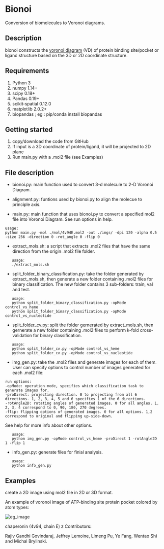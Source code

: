 # Bionoi
Conversion of biomolecules to Voronoi diagrams.

## Description
bionoi constructs the [voronoi diagram](https://en.wikipedia.org/wiki/Voronoi_diagram) (VD) of protein binding site/pocket or ligand structure based on the 3D or 2D coordinate structure.

## Requirements
1. Python 3
2. numpy 1.14+
3. scipy 0.18+
4. Pandas 0.19+
5. scikit-spatial 0.12.0
6. matplotlib 2.0.2+
7. biopandas ; eg : pip/conda install biopandas

## Getting started

1. copy/download the code from GitHub
2. If input is a 3D coordinate of protein/ligand, it will be projected to 2D plane
3. Run main.py with a .mol2 file (see Examples)

## File description

* bionoi.py: main function used to convert 3-d molecule to 2-D Voronoi Diagram.  

* alignment.py: funtions used by bionoi.py to align the molecue to principle axis.

* main.py: main function that uses bionoi.py to convert a specified mol2 file into Voronoi Diagram. See run options in help.
```
usage:
python main.py -mol ./mol/4v94E.mol2 -out ./imgs/ -dpi 120 -alpha 0.5 -size 256 -direction 0 -rot_angle 0 -flip 0
```

* extract_mols.sh: a script that extracts .mol2 files that have the same direction from the origin .mol2 file folder.
```
   usage:
   ./extract_mols.sh
```

* split_folder_binary_classification.py: take the folder generated by extract_mols.sh, then generate a new folder containing .mol2 files for binary classification. The new folder contains 3 sub-folders: train, val and test.    
```
   usage:
   python split_folder_binary_classification.py -opMode control_vs_heme
   python split_folder_binary_classification.py -opMode control_vs_nucleotide
```

* split_folder_cv.py: split the folder gernerated by extract_mols.sh, then gernerate a new folder containing .mol2 files to perform k-fold cross-validation for binary classification.
```
   usage: 
   python split_folder_cv.py -opMode control_vs_heme
   python split_folder_cv.py -opMode control_vs_nucleotide
```

* img_gen.py: take the .mol2 files and generate images for each of them. User can specify options to control number of images generated for each .mol2 file:
```
run options:
-opMode: operation mode, specifies which classification task to generate images for.  
-proDirect: projecting direction. 0 to projecting from all 6 directions. 1, 2, 3, 4, 5 and 6 specifies 1 of the 6 directions.  
-rotAngle2D: rotating angles of generated images. 0 for all angles. 1, 2, 3, 4 correspond to 0, 90, 180, 270 degrees.    
-flip: flipping options of generated images. 0 for all options. 1,2 correspond to original and flipping up-side-down.  
```
See help for more info about other options.  
```
   usage: 
   python img_gen.py -opMode control_vs_heme -proDirect 1 -rotAngle2D 1 -flip 1
```

* info_gen.py: generate files for finial analysis.
```
   usage: 
   python info_gen.py
```

## Examples

create a 2D image using mol2 file in 2D or 3D format.  

An example of voronoi image of ATP-binding site protein pocket colored by atom types:

![eg_image](https://github.com/rajiv03/DeepDrugV/blob/master/Voronoi_2D_4v94E.jpg)

chaperonin (4v94, chain E)
z
Contributors:

Rajiv Gandhi Govindaraj, Jeffrey Lemoine, Limeng Pu, Ye Fang, Wentao Shi and Michal Brylinski.
